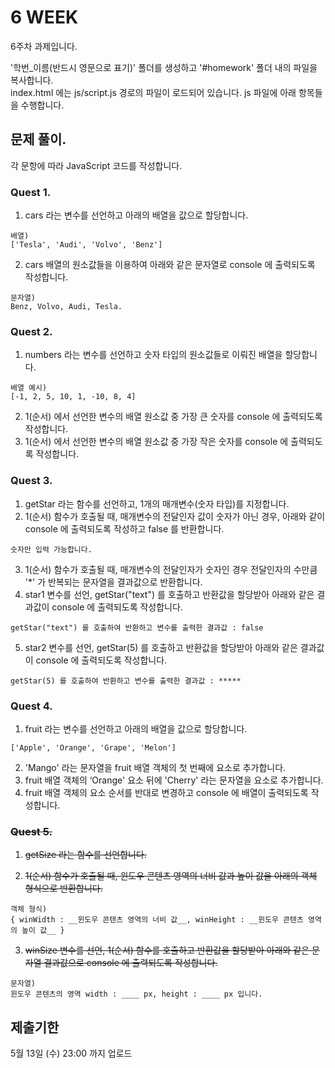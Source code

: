 # 6 WEEK

6주차 과제입니다.

'학번_이름(반드시 영문으로 표기)' 폴더를 생성하고 '#homework' 폴더 내의 파일을 복사합니다.<br/>
index.html 에는 js/script.js 경로의 파일이 로드되어 있습니다. js 파일에 아래 항목들을 수행합니다.


## 문제 풀이.
각 문항에 따라 JavaScript 코드를 작성합니다.


### Quest 1.
1) cars 라는 변수를 선언하고 아래의 배열을 값으로 할당합니다.
```
배열)
['Tesla', 'Audi', 'Volvo', 'Benz']
```
2) cars 배열의 원소값들을 이용하여 아래와 같은 문자열로 console 에 출력되도록 작성합니다.
```
문자열)
Benz, Volvo, Audi, Tesla.
```

### Quest 2.
1) numbers 라는 변수를 선언하고 숫자 타입의 원소값들로 이뤄진 배열을 할당합니다.
```
배열 예시)
[-1, 2, 5, 10, 1, -10, 8, 4]
```
2) 1(순서) 에서 선언한 변수의 배열 원소값 중 가장 큰 숫자를 console 에 출력되도록 작성합니다.
3) 1(순서) 에서 선언한 변수의 배열 원소값 중 가장 작은 숫자를 console 에 출력되도록 작성합니다.


### Quest 3.
1) getStar 라는 함수를 선언하고, 1개의 매개변수(숫자 타입)를 지정합니다.
2) 1(순서) 함수가 호출될 때, 매개변수의 전달인자 값이 숫자가 아닌 경우, 아래와 같이 console 에 출력되도록 작성하고 false 를 반환합니다.
```
숫자만 입력 가능합니다.
```
3) 1(순서) 함수가 호출될 때, 매개변수의 전달인자가 숫자인 경우 전달인자의 수만큼 '*' 가 반복되는 문자열을 결과값으로 반환합니다.
4) star1 변수를 선언, getStar("text") 를 호출하고 반환값을 할당받아 아래와 같은 결과값이 console 에 출력되도록 작성합니다.
```
getStar("text") 를 호출하여 반환하고 변수를 출력한 결과값 : false
```
5)  star2 변수를 선언, getStar(5) 를 호출하고 반환값을 할당받아 아래와 같은 결과값이 console 에 출력되도록 작성합니다.
```
getStar(5) 를 호출하여 반환하고 변수를 출력한 결과값 : *****
```

### Quest 4.
1) fruit 라는 변수를 선언하고 아래의 배열을 값으로 할당합니다.
```
['Apple', 'Orange', 'Grape', 'Melon']
```
2) 'Mango' 라는 문자열을 fruit 배열 객체의 첫 번째에 요소로 추가합니다.
3) fruit 배열 객체의 ‘Orange' 요소 뒤에 'Cherry' 라는 문자열을 요소로 추가합니다.
4) fruit 배열 객체의 요소 순서를 반대로 변경하고 console 에 배열이 출력되도록 작성합니다.


### <s>Quest 5.</s>

1) <s>getSize 라는 함수를 선언합니다.</s>

2) <s>1(순서) 함수가 호출될 때, 윈도우 콘텐츠 영역의 너비 값과 높이 값을 아래의 객체 형식으로 반환합니다.</s>
```
객체 형식)
{ winWidth : __윈도우 콘텐츠 영역의 너비 값__, winHeight : __윈도우 콘텐츠 영역의 높이 값__ }
```
3) <s>winSize 변수를 선언, 1(순서) 함수를 호출하고 반환값을 할당받아 아래와 같은 문자열 결과값으로 console 에 출력되도록 작성합니다.</s>
```
문자열)
윈도우 콘텐츠의 영역 width : ____ px, height : ____ px 입니다.
```


## 제출기한

5월 13일 (수) 23:00 까지 업로드